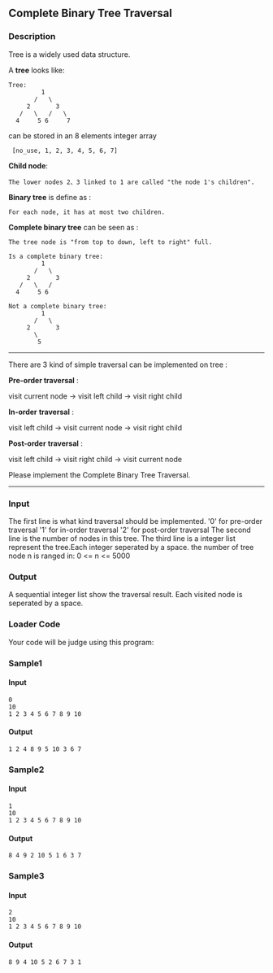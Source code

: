 Complete Binary Tree Traversal
------------------------------

### Description

<div>

Tree is a widely used data structure.

A **tree** looks like:

    Tree:
             1
           /   \
         2       3
       /   \   /   \
      4     5 6     7

can be stored in an 8 elements integer array

     [no_use, 1, 2, 3, 4, 5, 6, 7]

**Child node**:

    The lower nodes 2、3 linked to 1 are called "the node 1's children".

**Binary tree** is define as :

    For each node, it has at most two children.

**Complete binary tree** can be seen as :

    The tree node is "from top to down, left to right" full.

    Is a complete binary tree:
             1
           /   \
         2       3
       /   \   /   
      4     5 6   
      
    Not a complete binary tree:
             1
           /   \
         2       3
           \      
            5      

------------------------------------------------------------------------

There are 3 kind of simple traversal can be implemented on tree :

**Pre-order traversal** :

visit current node -\> visit left child -\> visit right child

**In-order** **traversal** :

visit left child -\> visit current node -\> visit right child

**Post-order** **traversal** :

visit left child -\> visit right child -\> visit current node

Please implement the Complete Binary Tree Traversal.

------------------------------------------------------------------------

</div>

### Input

The first line is what kind traversal should be implemented. \'0\' for
pre-order traversal \'1\' for in-order traversal \'2\' for post-order
traversal The second line is the number of nodes in this tree. The third
line is a integer list represent the tree.Each integer seperated by a
space. the number of tree node n is ranged in: 0 \<= n \<= 5000

### Output

A sequential integer list show the traversal result. Each visited node
is seperated by a space.

### Loader Code

<div>

Your code will be judge using this program:

</div>

<div>

### Sample1

#### Input

    0
    10
    1 2 3 4 5 6 7 8 9 10 

#### Output

    1 2 4 8 9 5 10 3 6 7 

</div>

<div>

### Sample2

#### Input

    1
    10
    1 2 3 4 5 6 7 8 9 10 

#### Output

    8 4 9 2 10 5 1 6 3 7 

</div>

<div>

### Sample3

#### Input

    2
    10
    1 2 3 4 5 6 7 8 9 10 

#### Output

    8 9 4 10 5 2 6 7 3 1 

</div>
